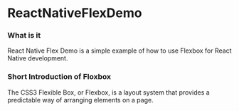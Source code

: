 # ReactNativeFlexDemo

### What is it
React Native Flex Demo is a simple example of how to use Flexbox for React Native development.

### Short Introduction of Floxbox
The CSS3 Flexible Box, or Flexbox, is a layout system that provides a predictable way of arranging elements on a page.  
